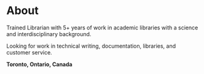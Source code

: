 # About
Trained Librarian with 5+ years of work in academic libraries with a science and interdisciplinary background. 

Looking for work in technical writing, documentation, libraries, and customer service.

<strong>Toronto, Ontario, Canada</strong>
